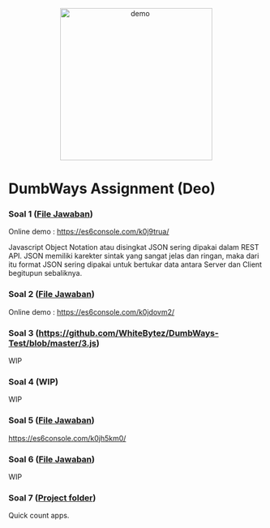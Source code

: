 <p align="center">
  <img width="300" align="center" src="https://cdn.techinasia.com/data/images/LzvV52o01nNnKw9jBzEU9yTsdLLLNINayjwdwxV3.png" alt="demo"/>
</p>

# DumbWays Assignment (Deo)

### Soal 1 ([File Jawaban](https://github.com/WhiteBytez/DumbWays-Test/blob/master/1.js))
Online demo : https://es6console.com/k0j9trua/

Javascript Object Notation atau disingkat JSON sering dipakai dalam REST API. 
JSON memiliki karekter sintak yang sangat jelas dan ringan, maka dari itu format JSON sering dipakai untuk bertukar data antara
Server dan Client begitupun sebaliknya. 

### Soal 2 ([File Jawaban](https://github.com/WhiteBytez/DumbWays-Test/blob/master/2.js))
Online demo : https://es6console.com/k0jdovm2/

### Soal 3 (https://github.com/WhiteBytez/DumbWays-Test/blob/master/3.js)
WIP

### Soal 4 (WIP)
WIP

### Soal 5 ([File Jawaban](https://github.com/WhiteBytez/DumbWays-Test/blob/master/4.js))
https://es6console.com/k0jh5km0/

### Soal 6 ([File Jawaban](https://github.com/WhiteBytez/DumbWays-Test/blob/master/5.js))
WIP

### Soal 7 ([Project folder](https://github.com/WhiteBytez/DumbWays-Test/tree/master/7))
Quick count apps.